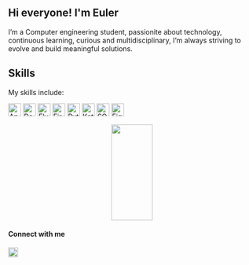 
## Hi everyone! I'm Euler
I’m a Computer engineering student, passionite about technology, continuous learning, curious and multidisciplinary, I’m always striving to evolve and build meaningful solutions.

## Skills
My skills include:
<p>  
  <img alt="Android" src="https://img.shields.io/badge/Android-3DDC84?style=for-the-badge&logo=android&logoColor=white" height="26">
  <img alt="Dart" src="https://img.shields.io/badge/dart-%230175C2.svg?style=for-the-badge&logo=dart&logoColor=white" height="26" />
  <img alt="Flutter" src="https://img.shields.io/badge/Flutter-%2302569B.svg?style=for-the-badge&logo=Flutter&logoColor=white" height="26" />
  <img alt="Firebase" src="https://img.shields.io/badge/firebase-%23039BE5.svg?style=for-the-badge&logo=firebase&logoColor=ffcd34" height="26">
  <img alt="Python" src="https://img.shields.io/badge/python-3670A0?style=for-the-badge&logo=python&logoColor=ffdd54" height="26" />
  <img alt="Kotlin" src="https://img.shields.io/badge/kotlin-%237F52FF.svg?style=for-the-badge&logo=kotlin&logoColor=white" height="26">
  <img alt="SQLite" src="https://img.shields.io/badge/sqlite-%2307405e.svg?style=for-the-badge&logo=sqlite&logoColor=white" height="26">
  <img alt="Figma" src="https://img.shields.io/badge/figma-%23F24E1E.svg?style=for-the-badge&logo=figma&logoColor=white" height="26">
</p>


<div align="center">  
  <img width="41%" height="195px" src="https://github-readme-stats.vercel.app/api/top-langs/?username=eulergomees&layout=compact&hide_border=true&title_color=7708C4&text_color=00bfbf&bg_color=0d1117" />
</div>

#### Connect with me

<a href="[https://linkedin.com/in/kellynvd](https://www.linkedin.com/in/euler-gomes-23628b218/)" rel="noopener noreferrer">
  <img src="https://img.shields.io/badge/LinkedIn-blue?style=flat-square&logo=Linkedin&logoColor=white"
    alt="Euler's LinkedIn"
    height="20">
</a>



